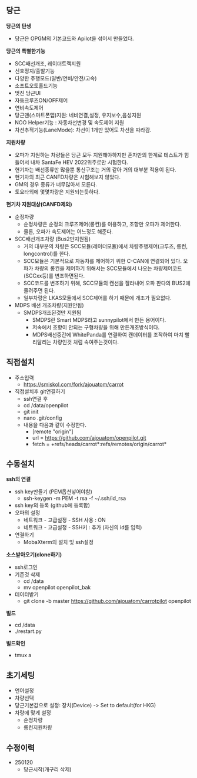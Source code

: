 당근
------

**당근의 탄생**
 * 당근은 OPGM의 기본코드와 Apilot을 섞어서 만들었다.

**당근의 특별한기능**
 * SCC배선개조, 레이더트랙지원
 * 신호정지/출발기능
 * 다양한 주행모드(일반/연비/안전/고속)
 * 소프트오토홀드기능
 * 멋진 당근UI
 * 자동크루즈ON/OFF제어
 * 연비속도제어
 * 당근맨(스마트폰앱)지원: 네비연결,설정, 유지보수,음성지원
 * NOO Helper기능 : 자동차선변경 및 속도제어 지원
 * 차선추적기능(LaneMode): 차선이 1개만 있어도 차선을 따라감.

**지원차량**
 * 오파가 지원하는 차량들은 당근 모두 지원해야하지만 혼자만의 한계로 테스트가 힘들어서 내차 SantaFe HEV 2022위주로만 시험한다.
 * 현기차는 배선종류만 많을뿐 통신구조는 거의 같아 거의 대부분 적용이 된다.
 * 현기차의 최근 CANFD차량은 시험해보지 않았다.
 * GM의 경우  종류가 너무많아서 모른다.
 * 토요타외에 몇몇차량은 지원되는듯하다.

**현기차 지원대상(CANFD제외)**
 * 순정차량
   * 순정차량은 순정의 크루즈제어(롱컨)를 이용하고, 조향만 오파가 제어한다.
   * 물론, 오파가 속도제어는 어느정도 해준다.
 * SCC배선개조차량 (Bus2만지원됨)
   * 거의 대부분의 차량은 SCC모듈(레이더모듈)에서 차량주행제어(크루즈, 롱컨, longcontrol)를 한다.
   * SCC모듈은 기본적으로 자동차를 제어하기 위한 C-CAN에 연결되어 있다. 오파가 차량의 롱컨을 제어하기 위해서는 SCC모듈에서 나오는 차량제어코드(SCCxx등)를 변조하면된다.
   * SCC코드를 변조하기 위해, SCC모듈의 캔선을 잘라내어 오파 판다의 BUS2에 물려주면 된다.
   * 일부차량은 LKAS모듈에서 SCC제어를 하기 때문에 개조가 필요없다.
 * MDPS 배선 개조차량(지원안됨)
   * SMDPS개조된것만 지원됨
     * SMDPS란 Smart MDPS라고 sunnypilot에서 만든 용어이다.
     * 저속에서 조향이 안되는 구형차량을 위해 만든개조방식이다.
     * MDPS배선중간에 WhitePanda를 연결하여 캔데이터를 조작하여 마치 빨리달리는 차량인것 처럼 속여주는것이다.

직접설치
------

 * 주소입력
   * https://smiskol.com/fork/ajouatom/carrot
 * 직접설치후 git연결하기
   * ssh연결 후
   * cd /data/openpilot
   * git init
   * nano .git/config
   * 내용을 다음과 같이 수정한다.
     * [remote "origin"]
     *  url = https://github.com/ajouatom/openpilot.git
     *  fetch = +refs/heads/carrot*:refs/remotes/origin/carrot*


수동설치
------

**ssh의 연결**
 * ssh key만들기 (PEM옵션넣어야함)
   * ssh-keygen -m PEM -t rsa -f ~/.ssh/id_rsa
 * ssh key의 등록 (github에 등록함)
 * 오파의 설정
   * 네트워크 - 고급설정 - SSH 사용 : ON
   * 네트워크 - 고급설정 - SSH키 : 추가  (자신의 id를 입력)
 * 연결하기
   * MobaXterm의 설치 및 ssh설정

**소스받아오기(clone하기)**
 * ssh로그인
 * 기존것 삭제
   * cd /data
   * mv openpilot openpilot_bak
 * 데이터받기
   * git clone -b master https://github.com/ajouatom/carrotpilot openpilot

**빌드**
 * cd /data
 * ./restart.py

**빌드확인**
 * tmux a

초기세팅
------
 * 언어설정
 * 차량선택
 * 당근기본값으로 설정: 장치(Device) -> Set to default(for HKG)
 * 차량에 맞게 설정
   * 순정차량
   * 롱컨지원차량

수정이력
------
 * 250120
   * 당근시작(개구리 삭제)

